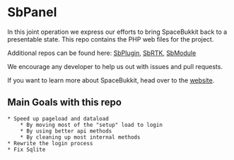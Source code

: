 SbPanel
========
In this joint operation we express our efforts to bring SpaceBukkit back to a presentable state. 
This repo contains the PHP web files for the project.

Additional repos can be found here:
[SbPlugin](https://github.com/Antariano/SbPlugin),
[SbRTK](https://github.com/Antariano/SbRTK),
[SbModule](https://github.com/Antariano/SbModule)

We encourage any developer to help us out with issues and pull requests.

If you want to learn more about SpaceBukkit, head over to the [website](http://spacebukkit.xereo.net).

## Main Goals with this repo

	* Speed up pageload and dataload
		* By moving most of the "setup" load to login
		* By using better api methods
		* By cleaning up most internal methods
	* Rewrite the login process
	* Fix Sqlite
